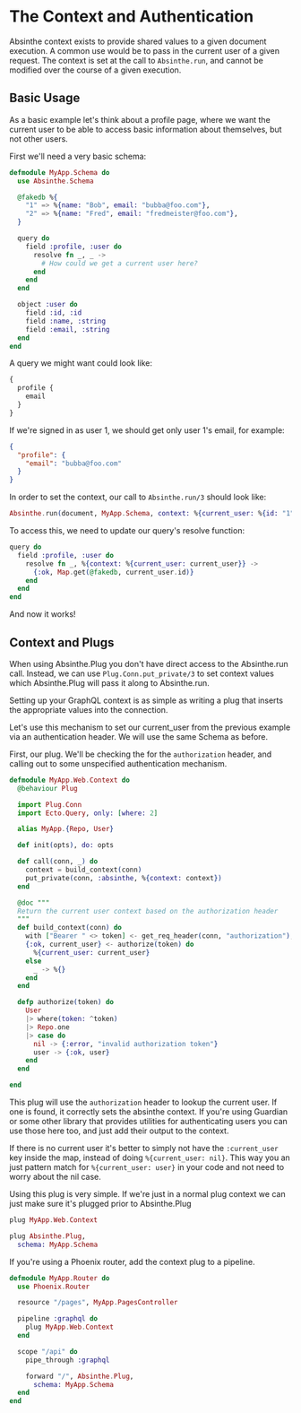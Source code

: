 # The Context and Authentication

Absinthe context exists to provide shared values to a given document execution.
A common use would be to pass in the current user of a given request. The context
is set at the call to `Absinthe.run`, and cannot be modified over the course of
a given execution.

## Basic Usage

As a basic example let's think about a profile page, where we want the current user
to be able to access basic information about themselves, but not other users.

First we'll need a very basic schema:

```elixir
defmodule MyApp.Schema do
  use Absinthe.Schema

  @fakedb %{
    "1" => %{name: "Bob", email: "bubba@foo.com"},
    "2" => %{name: "Fred", email: "fredmeister@foo.com"},
  }

  query do
    field :profile, :user do
      resolve fn _, _ ->
        # How could we get a current user here?
      end
    end
  end

  object :user do
    field :id, :id
    field :name, :string
    field :email, :string
  end
end
```

A query we might want could look like:

```graphql
{
  profile {
    email
  }
}
```

If we're signed in as user 1, we should get only user 1's email, for example:

```json
{
  "profile": {
    "email": "bubba@foo.com"
  }
}
```

In order to set the context, our call to `Absinthe.run/3` should look like:

```elixir
Absinthe.run(document, MyApp.Schema, context: %{current_user: %{id: "1"}})
```

To access this, we need to update our query's resolve function:

```elixir
query do
  field :profile, :user do
    resolve fn _, %{context: %{current_user: current_user}} ->
      {:ok, Map.get(@fakedb, current_user.id)}
    end
  end
end
```

And now it works!

## Context and Plugs

When using Absinthe.Plug you don't have direct access to the Absinthe.run call.
Instead, we can use `Plug.Conn.put_private/3` to set context values which Absinthe.Plug
will pass it along to Absinthe.run.

Setting up your GraphQL context is as simple as writing a plug that inserts the
appropriate values into the connection.

Let's use this mechanism to set our current_user from the previous example via
an authentication header. We will use the same Schema as before.

First, our plug. We'll be checking the for the `authorization` header, and calling
out to some unspecified authentication mechanism.

```elixir
defmodule MyApp.Web.Context do
  @behaviour Plug

  import Plug.Conn
  import Ecto.Query, only: [where: 2]

  alias MyApp.{Repo, User}

  def init(opts), do: opts

  def call(conn, _) do
    context = build_context(conn)
    put_private(conn, :absinthe, %{context: context})
  end

  @doc """
  Return the current user context based on the authorization header
  """
  def build_context(conn) do
    with ["Bearer " <> token] <- get_req_header(conn, "authorization"),
    {:ok, current_user} <- authorize(token) do
      %{current_user: current_user}
    else
      _ -> %{}
    end
  end

  defp authorize(token) do
    User
    |> where(token: ^token)
    |> Repo.one
    |> case do
      nil -> {:error, "invalid authorization token"}
      user -> {:ok, user}
    end
  end

end
```

This plug will use the `authorization` header to lookup the current user. If one
is found, it correctly sets the absinthe context. If you're using Guardian or
some other library that provides utilities for authenticating users you can use
those here too, and just add their output to the context.

If there is no current user it's better to simply not have the `:current_user`
key inside the map, instead of doing `%{current_user: nil}`. This way you an
just pattern match for `%{current_user: user}` in your code and not need to
worry about the nil case.

Using this plug is very simple. If we're just in a normal plug context we can
just make sure it's plugged prior to Absinthe.Plug

```elixir
plug MyApp.Web.Context

plug Absinthe.Plug,
  schema: MyApp.Schema
```

If you're using a Phoenix router, add the context plug to a pipeline.

```elixir
defmodule MyApp.Router do
  use Phoenix.Router

  resource "/pages", MyApp.PagesController

  pipeline :graphql do
    plug MyApp.Web.Context
  end

  scope "/api" do
    pipe_through :graphql

    forward "/", Absinthe.Plug,
      schema: MyApp.Schema
  end
end
```
